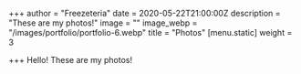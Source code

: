 +++
author = "Freezeteria"
date = 2020-05-22T21:00:00Z
description = "These are my photos!"
image = ""
image_webp = "/images/portfolio/portfolio-6.webp"
title = "Photos"
[menu.static]
weight = 3

+++
Hello! These are my photos!